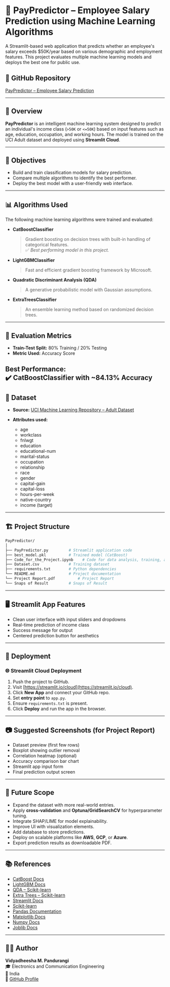 
# 💼 PayPredictor – Employee Salary Prediction using Machine Learning Algorithms

A Streamlit-based web application that predicts whether an employee's salary exceeds $50K/year based on various demographic and employment features. This project evaluates multiple machine learning models and deploys the best one for public use.

## 🔗 GitHub Repository

[PayPredictor – Employee Salary Prediction](https://github.com/Vidyadheesha-M-Pandurangi/PayPredictor-Emplyee-Salary-Prediction.git)

---

## 📌 Overview

**PayPredictor** is an intelligent machine learning system designed to predict an individual's income class (`>50K` or `<=50K`) based on input features such as age, education, occupation, and working hours. The model is trained on the UCI Adult dataset and deployed using **Streamlit Cloud**.

---

## 🎯 Objectives

- Build and train classification models for salary prediction.
- Compare multiple algorithms to identify the best performer.
- Deploy the best model with a user-friendly web interface.

---

## 📊 Algorithms Used

The following machine learning algorithms were trained and evaluated:

- **CatBoostClassifier**  
  > Gradient boosting on decision trees with built-in handling of categorical features.  
  ✅ *Best performing model in this project.*

- **LightGBMClassifier**  
  > Fast and efficient gradient boosting framework by Microsoft.

- **Quadratic Discriminant Analysis (QDA)**  
  > A generative probabilistic model with Gaussian assumptions.

- **ExtraTreesClassifier**  
  > An ensemble learning method based on randomized decision trees.

---

## 🧪 Evaluation Metrics

- **Train-Test Split:** 80% Training / 20% Testing  
- **Metric Used:** Accuracy Score

**Best Performance:**  
✔️ CatBoostClassifier with ~**84.13% Accuracy**
---

## 📁 Dataset

- **Source:** [UCI Machine Learning Repository – Adult Dataset](https://archive.ics.uci.edu/ml/datasets/adult)
- **Attributes used:**

  - age
  - workclass
  - fnlwgt
  - education
  - educational-num
  - marital-status
  - occupation
  - relationship
  - race
  - gender
  - capital-gain
  - capital-loss
  - hours-per-week
  - native-country
  - income (target)

---

## 🏗️ Project Structure

```bash
PayPredictor/
│
├── PayPredictor.py         # Streamlit application code
├── best_model.pkl          # Trained model (CatBoost)
├── Code_for_the_Project.ipynb    # Code for data analysis, training, and evaluation
├── Dataset.csv             # Training dataset
├── requirements.txt        # Python dependencies
└── README.md               # Project documentation
└── Project Report.pdf          # Project Report
└── Snaps of Result         # Snaps of Result
```

---

## 🖥️ Streamlit App Features

- Clean user interface with input sliders and dropdowns
- Real-time prediction of income class
- Success message for output
- Centered prediction button for aesthetics

---

## 🚀 Deployment

### 🌐 Streamlit Cloud Deployment

1. Push the project to GitHub.
2. Visit [https://streamlit.io/cloud](https://streamlit.io/cloud).
3. Click **New App** and connect your GitHub repo.
4. Set **entry point** to `app.py`.
5. Ensure `requirements.txt` is present.
6. Click **Deploy** and run the app in the browser.

---

## 📷 Suggested Screenshots (for Project Report)

- Dataset preview (first few rows)
- Boxplot showing outlier removal
- Correlation heatmap (optional)
- Accuracy comparison bar chart
- Streamlit app input form
- Final prediction output screen

---

## 🔮 Future Scope

- Expand the dataset with more real-world entries.
- Apply **cross-validation** and **Optuna/GridSearchCV** for hyperparameter tuning.
- Integrate SHAP/LIME for model explainability.
- Improve UI with visualization elements.
- Add database to store predictions.
- Deploy on scalable platforms like **AWS**, **GCP**, or **Azure**.
- Export prediction results as downloadable PDF.

---

## 📚 References

- [CatBoost Docs](https://catboost.ai/en/docs/)
- [LightGBM Docs](https://lightgbm.readthedocs.io/)
- [QDA – Scikit-learn](https://scikit-learn.org/stable/modules/generated/sklearn.discriminant_analysis.QuadraticDiscriminantAnalysis.html)
- [Extra Trees – Scikit-learn](https://scikit-learn.org/stable/modules/generated/sklearn.ensemble.ExtraTreesClassifier.html)
- [Streamlit Docs](https://docs.streamlit.io/)
- [Scikit-learn](https://scikit-learn.org/)
- [Pandas Documentation](https://pandas.pydata.org/)
- [Matplotlib Docs](https://matplotlib.org/stable/index.html)
- [Numpy Docs](https://numpy.org/doc)
- [Joblib Docs](https://joblib.readthedocs.io/en/latest)
---

## 👨‍💻 Author

**Vidyadheesha M. Pandurangi**  
🎓 Electronics and Communication Engineering  
📍 India  
🔗 [GitHub Profile](https://github.com/Vidyadheesha-M-Pandurangi)

